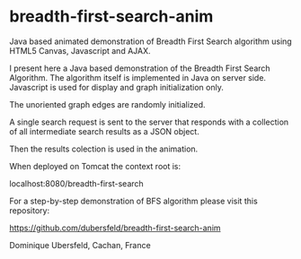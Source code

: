 # breadth-first-search-anim
Java based animated demonstration of Breadth First Search algorithm using HTML5 Canvas, Javascript and AJAX.

I present here a Java based demonstration of the Breadth First Search Algorithm. The algorithm itself is implemented in Java on server side. Javascript is used for display and graph initialization only.

The unoriented graph edges are randomly initialized.

A single search request is sent to the server that responds with a collection of all intermediate search results as a JSON object.

Then the results colection is used in the animation.

When deployed on Tomcat the context root is:

localhost:8080/breadth-first-search


For a step-by-step demonstration of BFS algorithm please visit this repository:

https://github.com/dubersfeld/breadth-first-search-anim
 

Dominique Ubersfeld, Cachan, France
